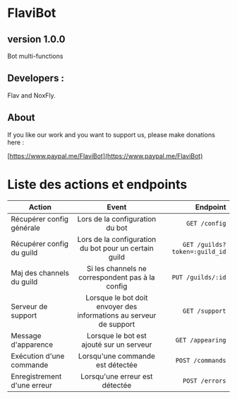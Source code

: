 # FlaviBot
## version 1.0.0

Bot multi-functions

## Developers :

Flav and NoxFly.

## About

If you like our work and you want to support us, please make donations here :

[https://www.paypal.me/FlaviBot](https://www.paypal.me/FlaviBot)

# Liste des actions et endpoints

| Action        | Event         | Endpoint  |
| ------------- |:-------------:| ---------:|
| Récupérer config générale | Lors de la configuration du bot | `GET /config`     |
| Récupérer config du guild      | Lors de la configuration du bot pour un certain guild |   `GET /guilds?token=:guild_id`    |
| Maj des channels du guild | Si les channels ne correspondent pas à la config | `PUT /guilds/:id` |
| Serveur de support | Lorsque le bot doit envoyer des informations au serveur de support | `GET /support` |
| Message d'apparence | Lorsque le bot est ajouté sur un serveur | `GET /appearing` |
| Exécution d'une commande | Lorsqu'une commande est détectée | `POST /commands` |
| Enregistrement d'une erreur | Lorsqu'une erreur est détectée | `POST /errors` |